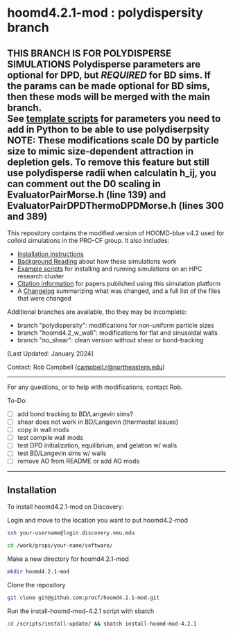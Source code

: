 # hoomd4.2.1-mod : polydispersity branch

**THIS BRANCH IS FOR POLYDISPERSE SIMULATIONS**
Polydisperse parameters are optional for DPD, but *REQUIRED* for BD sims. If the params can be made optional for BD sims, then these mods will be merged with the main branch.<br>
See [template scripts](/scripts/poly-templates) for parameters you need to add in Python to be able to use polydiserpsity<br>
**NOTE**: These modifications scale D0 by particle size to mimic size-dependent attraction in depletion gels. To remove this feature but still use polydisperse radii when calculatin h_ij, you can comment out the D0 scaling in EvaluatorPairMorse.h (line 139) and EvaluatorPairDPDThermoDPDMorse.h (lines 300 and 389)
-----------------------------

This repository contains the modified version of HOOMD-blue v4.2 used for colloid simulations in the PRO-CF group. It also includes: 
* [Installation instructions](/README.md#installation)
* [Background Reading](/background-reading) about how these simulations work
* [Example scripts](/scripts) for installing and running simulations on an HPC research cluster
* [Citation information](/citation-guide.md) for papers published using this simulation platform
* A [Changelog](/changelog.md) summarizing what was changed, and a full list of the files that were changed

Additional branches are available, tho they may be incomplete:
- branch "polydispersity": modifications for non-uniform particle sizes
- branch "hoomd4.2_w_wall": modifications for flat and sinusoidal walls
- branch "no_shear": clean version without shear or bond-tracking

[Last Updated: January 2024]

Contact: Rob Campbell (campbell.r@northeastern.edu)

-----------------
For any questions, or to help with modifications, contact Rob.

To-Do:
- [ ] add bond tracking to BD/Langevin sims?
- [ ] shear does not work in BD/Langevin (thermostat issues)
- [ ] copy in wall mods
- [ ] test compile wall mods
- [ ] test DPD initialization, equilibrium, and gelation w/ walls
- [ ] test BD/Langevin sims w/ walls
- [ ] remove AO from README or add AO mods
-----------------

## Installation

To install hoomd4.2.1-mod on Discovery:

Login and move to the location you want to put hoomd4.2-mod
```bash
ssh your-username@login.discovery.neu.edu
```
```bash
cd /work/props/your-name/software/
```
Make a new directory for hoomd4.2.1-mod
```bash
mkdir hoomd4.2.1-mod
```
Clone the repository
```bash
git clone git@github.com:procf/hoomd4.2.1-mod.git
```
Run the install-hoomd-mod-4.2.1 script with sbatch
```bash
cd /scripts/install-update/ && sbatch install-hoomd-mod-4.2.1
```
<br>
